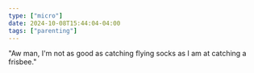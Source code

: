 ```yaml
---
type: ["micro"]
date: 2024-10-08T15:44:04-04:00
tags: ["parenting"]
---
```

"Aw man, I'm not as good as catching flying socks as I am at catching a frisbee."
